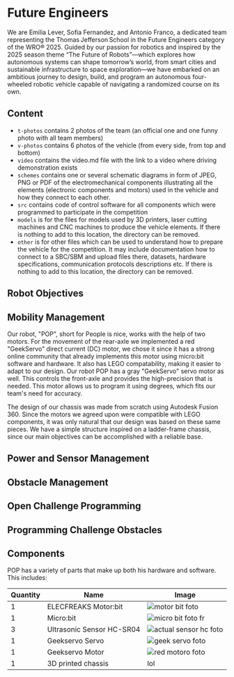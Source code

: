 Future Engineers
====

We are Emilia Lever, Sofia Fernandez, and Antonio Franco, a dedicated team representing the Thomas Jefferson School in the Future Engineers category of the WRO® 2025. Guided by our passion for robotics and inspired by the 2025 season theme “The Future of Robots”—which explores how autonomous systems can shape tomorrow’s world, from smart cities and sustainable infrastructure to space exploration—we have embarked on an ambitious journey to design, build, and program an autonomous four-wheeled robotic vehicle capable of navigating a randomized course on its own.

## Content

* `t-photos` contains 2 photos of the team (an official one and one funny photo with all team members)
* `v-photos` contains 6 photos of the vehicle (from every side, from top and bottom)
* `video` contains the video.md file with the link to a video where driving demonstration exists
* `schemes` contains one or several schematic diagrams in form of JPEG, PNG or PDF of the electromechanical components illustrating all the elements (electronic components and motors) used in the vehicle and how they connect to each other.
* `src` contains code of control software for all components which were programmed to participate in the competition
* `models` is for the files for models used by 3D printers, laser cutting machines and CNC machines to produce the vehicle elements. If there is nothing to add to this location, the directory can be removed.
* `other` is for other files which can be used to understand how to prepare the vehicle for the competition. It may include documentation how to connect to a SBC/SBM and upload files there, datasets, hardware specifications, communication protocols descriptions etc. If there is nothing to add to this location, the directory can be removed.


## Robot Objectives


## Mobility Management

Our robot, "POP", short for People is nice, works with the help of two motors. For the movement of the rear-axle we implemented a red "GeekServo" direct current (DC) motor, we chose it since it has a strong online community that already implements this motor using micro:bit software and hardware. It also has LEGO compatability, making it easier to adapt to our design. Our robot POP has a gray "GeekServo" servo motor as well. This controls the front-axle and provides the high-precision that is needed. This motor allows us to program it using degrees, which fits our team's need for accuracy.

The design of our chassis was made from scratch using Autodesk Fusion 360. Since the motors we agreed upon were compatible with LEGO components, it was only natural that our design was based on these same pieces. We have a simple structure inspired on a ladder-frame chassis, since our main objectives can be accomplished with a reliable base.



## Power and Sensor Management
## Obstacle Management
## Open Challenge Programming
## Programming Challenge Obstacles
## Components 

POP has a variety of parts that make up both his hardware and software. This includes: 

| Quantity | Name | Image | 
|----------|------|-------|
| 1 | ELECFREAKS Motor:bit | ![motor bit foto](https://github.com/user-attachments/assets/73b395f8-b8a7-4a2f-8406-f71f2b36c786)|
| 1 | Micro:bit | ![micro bit foto fr ](https://github.com/user-attachments/assets/63ed836f-7a6b-4cb8-be16-7a6c6e5b936f)|
| 3 | Ultrasonic Sensor HC-SR04 | ![actual sensor hc foto](https://github.com/user-attachments/assets/c071d810-4a04-4574-bedc-33bf450cf54f)|
| 1 | Geekservo Servo |![geek servo foto ](https://github.com/user-attachments/assets/1e684391-a7db-41d3-aa21-46279865f448)|
| 1 | Geekservo Motor | ![red motoro foto ](https://github.com/user-attachments/assets/4c64a7d7-cd24-4a07-8d68-9547b2d9988b)| 
| 1 | 3D printed chassis | lol |








